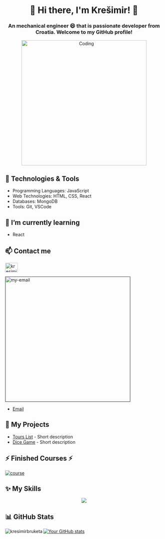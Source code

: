 
<!--
**kresimirbruketa/kresimirbruketa** is a ✨ _special_ ✨ repository because its `README.md` (this file) appears on your GitHub profile.

Here are some ideas to get you started:

- 🔭 I’m currently working on ...
- 🌱 I’m currently learning ...
- 👯 I’m looking to collaborate on ...
- 🤔 I’m looking for help with ...
- 💬 Ask me about ...
- 📫 How to reach me: ...
- 😄 Pronouns: ...
- ⚡ Fun fact: ...

## 👯 I’m looking to collaborate on

- Open source projects
- [Specific Types of Projects]

<p><img align="left" src="https://github-readme-stats.vercel.app/api/top-langs?username=kresimirbruketa&show_icons=true&locale=en&layout=compact&theme=tokyonight" alt="kresimirbruketa" /></p>

<p>&nbsp;<img align="center" src="https://github-readme-stats.vercel.app/api?username=kresimirbruketa&show_icons=true&locale=en&theme=tokyonight" alt="kresimirbruketa" /></p>
-->

<h1 align="center">👋 Hi there, I'm Krešimir! 👋</h1>

<h3 align="center">An mechanical engineer 😄 that is passionate developer from Croatia. Welcome to my GitHub profile!</h3>
<p align="center">
<img  alt="Coding" width="400" src="https://cdn.dribbble.com/users/730703/screenshots/6581243/avento.gif">
</p>

<h2>🔧 Technologies & Tools</h2>

- Programming Languages: JavaScript
- Web Technologies: HTML, CSS, React
- Databases: MongoDB
- Tools: Git, VSCode

<h2>🌱 I’m currently learning</h2>

-  React  

<h2>📫 Contact me </h2>

<p align=left>
<a href="https://www.linkedin.com/in/kre%C5%A1imir-bruketa-b94254137/" target="blank"><img align="center" src="
" alt="kresimir-linkedin" height="30" width="40" /></a>

<a href="" target="blank"><img align="center" src="https://raw.githubusercontent.com/rahuldkjain/github-profile-readme-generator/master/src/images/icons/Social/email-alt.svg" alt="my-email" width="400" /></a>

- [Email](mailto:kresimir.bruketa@gmail.com)
</p>

<h2> 🚀 My Projects </h2>

- [Tours List]([(https://kresimirbruketa.github.io/ToursList/)]) - Short description
- [Dice Game]([(https://kresimirbruketa.github.io/dicegame/)]) - Short description

 <h2> ⚡ Finished Courses ⚡ </h2>

<a href="https://www.udemy.com/course/the-complete-web-development-bootcamp/"><img src="https://www.google.com/imgres?imgurl=https%3A%2F%2Ffreecoursesite.com%2Fwp-content%2Fuploads%2F2022%2F05%2F23184848.jpg&tbnid=ZYAQ8wPW2AuvrM&vet=12ahUKEwjty6jPqN-CAxUrgv0HHa2gDeMQMygBegQIARBO..i&imgrefurl=https%3A%2F%2Ffreecoursesite.com%2Fthe-complete-web-development-bootcamp-8%2F&docid=T4alXPOgve6llM&w=480&h=270&q=the-complete-web-development-bootcamp&ved=2ahUKEwjty6jPqN-CAxUrgv0HHa2gDeMQMygBegQIARBO" alt="course"/></a>

<h2> ✨ My Skills </h2>
	<p align="center">
		<a href="https://skillicons.dev">
		  <img src="https://skillicons.dev/icons?i=js,html,css,react,nodejs,mongodb" />
		</a>
	  </p>


<h2>📊 GitHub Stats </h2>

<p><img align="left" src="https://github-readme-stats.vercel.app/api/top-langs?username=kresimirbruketa&show_icons=true&locale=en&layout=compact&theme=tokyonight" alt="kresimirbruketa" /></p>

[![Your GitHub stats](https://github-readme-stats.vercel.app/api?username=kresimirbruketa&show_icons=true&theme=radical)](https://github.com/kresimirbruketa)



